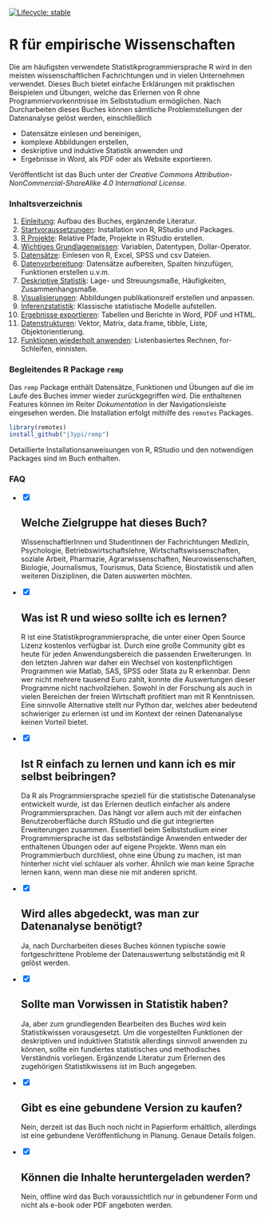 
<!-- badges: start -->
[![Lifecycle: stable](https://img.shields.io/badge/lifecycle-stable-brightgreen.svg)](https://lifecycle.r-lib.org/articles/stages.html#stable)
<!-- badges: end -->


# R für empirische Wissenschaften

Die am häufigsten verwendete Statistikprogrammiersprache R wird in den meisten wissenschaftlichen Fachrichtungen und in vielen Unternehmen verwendet. Dieses Buch bietet einfache Erklärungen mit praktischen Beispielen und Übungen, welche das Erlernen von R ohne Programmiervorkenntnisse im Selbststudium ermöglichen. Nach Durcharbeiten dieses Buches können sämtliche Problemstellungen der Datenanalyse gelöst werden, einschließlich

- Datensätze einlesen und bereinigen,
- komplexe Abbildungen erstellen,
- deskriptive und induktive Statistik anwenden und
- Ergebnisse in Word, als PDF oder als Website exportieren.

Veröffentlicht ist das Buch unter der *Creative Commons Attribution-NonCommercial-ShareAlike 4.0 International License*.

### Inhaltsverzeichnis

1. [Einleitung](https://r-empirische-wissenschaften.de/buch/intro.html): Aufbau des Buches, ergänzende Literatur.
2. [Startvoraussetzungen](https://r-empirische-wissenschaften.de/buch/start.html): Installation von R, RStudio und Packages.
3. [R Projekte](https://r-empirische-wissenschaften.de/buch/project.html): Relative Pfade, Projekte in RStudio erstellen.
4. [Wichtiges Grundlagenwissen](https://r-empirische-wissenschaften.de/buch/vars.html): Variablen, Datentypen, Dollar-Operator.
5. [Datensätze](https://r-empirische-wissenschaften.de/buch/io.html): Einlesen von R, Excel, SPSS und csv Dateien.
6. [Datenvorbereitung](https://r-empirische-wissenschaften.de/buch/datenvorbereitung.html): Datensätze aufbereiten, Spalten hinzufügen, Funktionen erstellen u.v.m.
7. [Deskriptive Statistik](https://r-empirische-wissenschaften.de/buch/descr.html): Lage- und Streuungsmaße, Häufigkeiten, Zusammenhangsmaße.
8. [Visualisierungen](https://r-empirische-wissenschaften.de/buch/visual.html): Abbildungen publikationsreif erstellen und anpassen.
9. [Inferenzstatistik](https://r-empirische-wissenschaften.de/buch/inductive.html): Klassische statistische Modelle aufstellen.
10. [Ergebnisse exportieren](https://r-empirische-wissenschaften.de/buch/ergebnisse-exportieren.html): Tabellen und Berichte in Word, PDF und HTML.
11. [Datenstrukturen](https://r-empirische-wissenschaften.de/buch/datatypes.html): Vektor, Matrix, data.frame, tibble, Liste, Objektorientierung.
12. [Funktionen wiederholt anwenden](https://r-empirische-wissenschaften.de/buch/iterationmain.html): Listenbasiertes Rechnen, for-Schleifen, einnisten.

### Begleitendes R Package `remp`

Das `remp` Package enthält Datensätze, Funktionen und Übungen auf die im Laufe des Buches immer wieder zurückgegriffen wird. Die enthaltenen Features können im Reiter *Dokumentation* in der Navigationsleiste eingesehen werden. Die Installation erfolgt mithilfe des `remotes` Packages.

```R
library(remotes)
install_github("j3ypi/remp")
```

Detaillierte Installationsanweisungen von R, RStudio und den notwendigen Packages sind im Buch enthalten.

### FAQ

<div id="faq">
  <ul>
    <li>
      <input type="checkbox" checked>
      <i></i>
      <h2>Welche Zielgruppe hat dieses Buch?</h2>
      <p>WissenschaftlerInnen und StudentInnen der Fachrichtungen Medizin, Psychologie, Betriebswirtschaftslehre, Wirtschaftswissenschaften, soziale Arbeit, Pharmazie, Agrarwissenschaften, Neurowissenschaften, Biologie, Journalismus, Tourismus, Data Science, Biostatistik und allen weiteren Disziplinen, die Daten auswerten möchten.</p>
    </li>
     <li>
      <input type="checkbox" checked>
      <i></i>
      <h2>Was ist R und wieso sollte ich es lernen?</h2>
      <p>R ist eine Statistikprogrammiersprache, die unter einer Open Source Lizenz kostenlos verfügbar ist. Durch eine große Community gibt es heute für jeden Anwendungsbereich die passenden Erweiterungen. In den letzten Jahren war daher ein Wechsel von kostenpflichtigen Programmen wie Matlab, SAS, SPSS oder Stata zu R erkennbar. Denn wer nicht mehrere tausend Euro zahlt, konnte die Auswertungen dieser Programme nicht nachvollziehen. Sowohl in der Forschung als auch in vielen Bereichen der freien Wirtschaft profitiert man mit R Kenntnissen. Eine sinnvolle Alternative stellt nur Python dar, welches aber bedeutend schwieriger zu erlernen ist und im Kontext der reinen Datenanalyse keinen Vorteil bietet.</p>
    </li>
     <li>
      <input type="checkbox" checked>
      <i></i>
      <h2>Ist R einfach zu lernen und kann ich es mir selbst beibringen?</h2>
      <p>Da R als Programmiersprache speziell für die statistische Datenanalyse entwickelt wurde, ist das Erlernen deutlich einfacher als andere Programmiersprachen. Das hängt vor allem auch mit der einfachen Benutzeroberfläche durch RStudio und die gut integrierten Erweiterungen zusammen. Essentiell beim Selbststudium einer Programmiersprache ist das selbstständige Anwenden entweder der enthaltenen Übungen oder auf eigene Projekte. Wenn man ein Programmierbuch durchliest, ohne eine Übung zu machen, ist man hinterher nicht viel schlauer als vorher. Ähnlich wie man keine Sprache lernen kann, wenn man diese nie mit anderen spricht. </p>
    </li>
    <li>
      <input type="checkbox" checked>
      <i></i>
      <h2>Wird alles abgedeckt, was man zur Datenanalyse benötigt?</h2>
      <p>Ja, nach Durcharbeiten dieses Buches können typische sowie fortgeschrittene Probleme der Datenauswertung selbstständig mit R gelöst werden. </p>
    </li>
    <li>
      <input type="checkbox" checked>
      <i></i>
      <h2>Sollte man Vorwissen in Statistik haben?</h2>
      <p>Ja, aber zum grundlegenden Bearbeiten des Buches wird kein Statistikwissen vorausgesetzt. Um die vorgestellten Funktionen der deskriptiven und induktiven Statistik allerdings sinnvoll anwenden zu können, sollte ein fundiertes statistisches und methodisches Verständnis vorliegen. Ergänzende Literatur zum Erlernen des zugehörigen Statistikwissens ist im Buch angegeben.
      </p>
    </li>
    <li>
      <input type="checkbox" checked>
      <i></i>
      <h2>Gibt es eine gebundene Version zu kaufen?</h2>
      <p>Nein, derzeit ist das Buch noch nicht in Papierform erhältlich, allerdings ist eine gebundene Veröffentlichung in Planung. Genaue Details folgen. </p>
    </li>
    <li>
      <input type="checkbox" checked>
      <i></i>
      <h2>Können die Inhalte heruntergeladen werden?</h2>
      <p>Nein, offline wird das Buch voraussichtlich nur in gebundener Form und nicht als e-book oder PDF angeboten werden. </p>
    </li>
  </ul>
</div>
